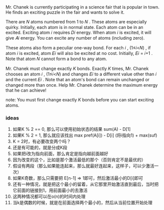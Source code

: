 Mr. Chanek is currently participating in a science fair that is popular in town. He finds an exciting puzzle in the fair and wants to solve it.

There are 𝑁
 atoms numbered from 1
 to 𝑁
. These atoms are especially quirky. Initially, each atom is in normal state. Each atom can be in an excited. Exciting atom 𝑖
 requires 𝐷𝑖
 energy. When atom 𝑖
 is excited, it will give 𝐴𝑖
 energy. You can excite any number of atoms (including zero).

These atoms also form a peculiar one-way bond. For each 𝑖
, (1≤𝑖<𝑁)
, if atom 𝑖
 is excited, atom 𝐸𝑖
 will also be excited at no cost. Initially, 𝐸𝑖
 = 𝑖+1
. Note that atom 𝑁
 cannot form a bond to any atom.

Mr. Chanek must change exactly 𝐾
 bonds. Exactly 𝐾
 times, Mr. Chanek chooses an atom 𝑖
, (1≤𝑖<𝑁)
 and changes 𝐸𝑖
 to a different value other than 𝑖
 and the current 𝐸𝑖
. Note that an atom's bond can remain unchanged or changed more than once. Help Mr. Chanek determine the maximum energy that he can achieve!

note: You must first change exactly 𝐾
 bonds before you can start exciting atoms.


 ### ideas
 1. 如果K % 2 == 0, 那么可以使用初始状态的结果 sum(A) - D[1]
 2. 如果K % 2 = 1, 那么就应该找出 max pref(A[i]) - D[i] (将i指向1) + max(suf)
 3. K = 2时，有必要改变两个吗？
 4. 还是有可能的，就是分成K段
 5. 如果把i改为指向前面，那么肯定是指向越前面越好
 6. 因为改变的这个，比如是那个激活最低的那个（否则肯定不是最优的）
 7. 假设有两段（那么如果能连起来，那么就最好连起来，这样子，可以少激活一次）
 8. 如果K奇数，那么只需要把 E[n-1] => 1即可，然后激活最小的D[i]即可
 9. 还有一种情况，就是把这个最小的留着，从它那里开始激活直到最后，当时把它前面的链接到1，用前面最小的去激活
 10. 这两种情况都可以在o(n)的时间内处理
 11. 当k是偶数的时候，就是在前面选择两个最小的，然后从当前位置开始处理